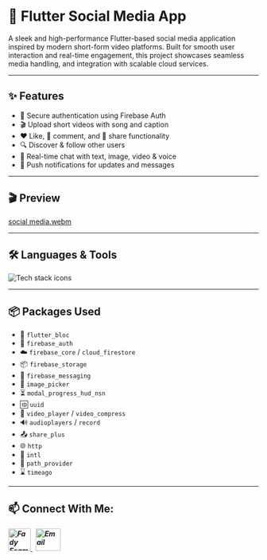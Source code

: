 # 📱 Flutter Social Media App

A sleek and high-performance Flutter-based social media application inspired by modern short-form video platforms. Built for smooth user interaction and real-time engagement, this project showcases seamless media handling, and integration with scalable cloud services.

---

## ✨ Features

- 🔐 Secure authentication using Firebase Auth  
- 🎬 Upload short videos with song and caption  
- ❤️ Like, 💬 comment, and 🔁 share functionality  
- 🔍 Discover & follow other users  
- 💬 Real-time chat with text, image, video & voice  
- 🔔 Push notifications for updates and messages  

---

## 🎬 Preview

[social media.webm](https://github.com/Fady-Esam/Social-Media-TikTok/assets/146977882/3ef6cf35-cf0e-4fbd-92f2-750049a99222)

---

## 🛠️ Languages & Tools
<p align="left"> 
        <img src="https://skillicons.dev/icons?i=flutter,dart,firebase,vscode,git,github" alt="Tech stack icons" />
</p>

---

## 📦 Packages Used

- 🔁 `flutter_bloc`
- 🔐 `firebase_auth`
- ☁️ `firebase_core` / `cloud_firestore`
- 📦 `firebase_storage`
- 📨 `firebase_messaging`
- 📸 `image_picker`
- ⏳ `modal_progress_hud_nsn`
- 🆔 `uuid`
- 🎥 `video_player` / `video_compress`
- 🔊 `audioplayers` / `record`
- 📤 `share_plus`
- 🌐 `http`
- 📅 `intl`
- 📁 `path_provider`
- ⌛ `timeago`

---

## 📫 Connect With Me:
<h5 align="left"> 
<a href="https://www.linkedin.com/in/fady-esam/" target="_blank"> 
  <img src="https://raw.githubusercontent.com/rahuldkjain/github-profile-readme-generator/master/src/images/icons/Social/linked-in-alt.svg" alt="Fady Esam" height="45" width="45" /> 
  </a> 
   &nbsp;
  <a href="mailto:fady.esam.0101@gmail.com" target="_blank"> 
    <img src="https://cdn-icons-png.flaticon.com/512/732/732200.png" alt="Email" height="45" width="50" /> 
</a> 
</h5>



